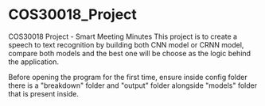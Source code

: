 # COS30018_Project
COS30018 Project - Smart Meeting Minutes
This project is to create a speech to text recognition by building both CNN model or CRNN model, compare both models and the best one will be choose as the logic behind the application.

Before opening the program for the first time, ensure inside config folder there is a "breakdown" folder and "output" folder alongside "models" folder that is present inside.
